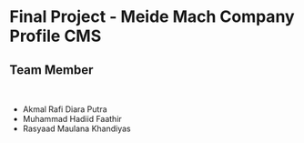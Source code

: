 # Final Project - Meide Mach Company Profile CMS
## Team Member
<br>
<ul>
  <li>Akmal Rafi Diara Putra</li>
  <li>Muhammad Hadiid Faathir</li>
  <li>Rasyaad Maulana Khandiyas</li>
</ul>

